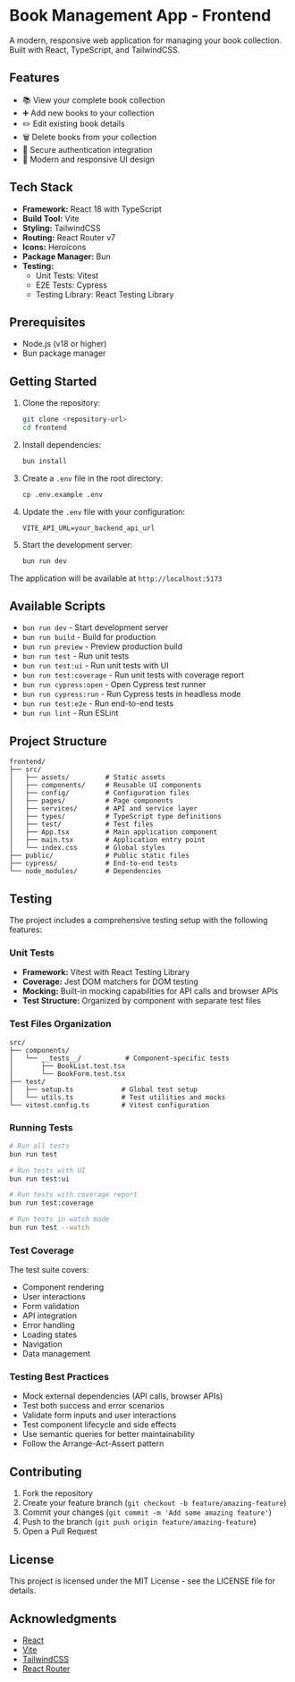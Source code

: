# Book Management App - Frontend

A modern, responsive web application for managing your book collection. Built with React, TypeScript, and TailwindCSS.

## Features

- 📚 View your complete book collection
- ➕ Add new books to your collection
- ✏️ Edit existing book details
- 🗑️ Delete books from your collection
- 🔐 Secure authentication integration
- 🎨 Modern and responsive UI design

## Tech Stack

- **Framework:** React 18 with TypeScript
- **Build Tool:** Vite
- **Styling:** TailwindCSS
- **Routing:** React Router v7
- **Icons:** Heroicons
- **Package Manager:** Bun
- **Testing:**
  - Unit Tests: Vitest
  - E2E Tests: Cypress
  - Testing Library: React Testing Library

## Prerequisites

- Node.js (v18 or higher)
- Bun package manager

## Getting Started

1. Clone the repository:
   ```bash
   git clone <repository-url>
   cd frontend
   ```

2. Install dependencies:
   ```bash
   bun install
   ```

3. Create a `.env` file in the root directory:
   ```bash
   cp .env.example .env
   ```

4. Update the `.env` file with your configuration:
   ```
   VITE_API_URL=your_backend_api_url
   ```

5. Start the development server:
   ```bash
   bun run dev
   ```

The application will be available at `http://localhost:5173`

## Available Scripts

- `bun run dev` - Start development server
- `bun run build` - Build for production
- `bun run preview` - Preview production build
- `bun run test` - Run unit tests
- `bun run test:ui` - Run unit tests with UI
- `bun run test:coverage` - Run unit tests with coverage report
- `bun run cypress:open` - Open Cypress test runner
- `bun run cypress:run` - Run Cypress tests in headless mode
- `bun run test:e2e` - Run end-to-end tests
- `bun run lint` - Run ESLint

## Project Structure

```
frontend/
├── src/
│   ├── assets/         # Static assets
│   ├── components/     # Reusable UI components
│   ├── config/         # Configuration files
│   ├── pages/          # Page components
│   ├── services/       # API and service layer
│   ├── types/          # TypeScript type definitions
│   ├── test/           # Test files
│   ├── App.tsx         # Main application component
│   ├── main.tsx        # Application entry point
│   └── index.css       # Global styles
├── public/             # Public static files
├── cypress/            # End-to-end tests
└── node_modules/       # Dependencies
```

## Testing

The project includes a comprehensive testing setup with the following features:

### Unit Tests
- **Framework:** Vitest with React Testing Library
- **Coverage:** Jest DOM matchers for DOM testing
- **Mocking:** Built-in mocking capabilities for API calls and browser APIs
- **Test Structure:** Organized by component with separate test files

### Test Files Organization
```
src/
├── components/
│   └── __tests__/           # Component-specific tests
│       ├── BookList.test.tsx
│       └── BookForm.test.tsx
├── test/
│   ├── setup.ts            # Global test setup
│   └── utils.ts            # Test utilities and mocks
└── vitest.config.ts        # Vitest configuration
```

### Running Tests
```bash
# Run all tests
bun run test

# Run tests with UI
bun run test:ui

# Run tests with coverage report
bun run test:coverage

# Run tests in watch mode
bun run test --watch
```

### Test Coverage
The test suite covers:
- Component rendering
- User interactions
- Form validation
- API integration
- Error handling
- Loading states
- Navigation
- Data management

### Testing Best Practices
- Mock external dependencies (API calls, browser APIs)
- Test both success and error scenarios
- Validate form inputs and user interactions
- Test component lifecycle and side effects
- Use semantic queries for better maintainability
- Follow the Arrange-Act-Assert pattern

## Contributing

1. Fork the repository
2. Create your feature branch (`git checkout -b feature/amazing-feature`)
3. Commit your changes (`git commit -m 'Add some amazing feature'`)
4. Push to the branch (`git push origin feature/amazing-feature`)
5. Open a Pull Request

## License

This project is licensed under the MIT License - see the LICENSE file for details.

## Acknowledgments

- [React](https://reactjs.org/)
- [Vite](https://vitejs.dev/)
- [TailwindCSS](https://tailwindcss.com/)
- [React Router](https://reactrouter.com/) 